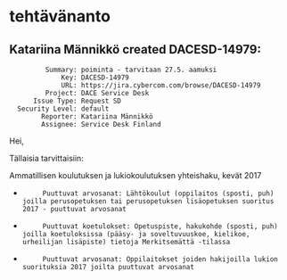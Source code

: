 # tehtävänanto

Katariina Männikkö created DACESD-14979:
-------------------------------------------

             Summary: poiminta - tarvitaan 27.5. aamuksi
                 Key: DACESD-14979
                 URL: https://jira.cybercom.com/browse/DACESD-14979
             Project: DACE Service Desk
          Issue Type: Request SD
      Security Level: default
            Reporter: Katariina Männikkö
            Assignee: Service Desk Finland


Hei,

Tällaisia tarvittaisiin:



Ammatillisen koulutuksen ja lukiokoulutuksen yhteishaku, kevät 2017


-          Puuttuvat arvosanat: Lähtökoulut (oppilaitos (sposti, puh) joilla perusopetuksen tai perusopetuksen lisäopetuksen suoritus 2017 - puuttuvat arvosanat

-          Puuttuvat koetulokset: Opetuspiste, hakukohde (sposti, puh) joilla koetuloksissa (pääsy- ja soveltuvuuskoe, kielikoe, urheilijan lisäpiste) tietoja Merkitsemättä -tilassa

-          Puuttuvat arvosanat: Oppilaitokset joiden hakijoilla lukion suorituksia 2017 joilta puuttuvat arvosanat


